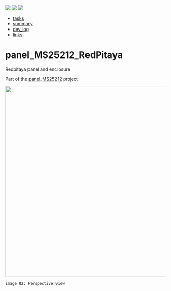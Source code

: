 [![](https://img.shields.io/badge/organization-The--101--project-blue.svg)](https://github.com/The-101-project) 
[![](https://img.shields.io/badge/remote-panel__MS25212__RedPitaya-green.svg)](https://github.com/The-101-project/panel_MS25212_RedPitaya) 
[![](https://img.shields.io/badge/local-F:\prj\The--101--project\panel__MS25212__RedPitaya-orange.svg)]() 


* [tasks](tasks.md)
* [summary](summary.md)
* [dev_log](dev_log.md)
* [links](links.md)

# panel_MS25212_RedPitaya
Redpitaya panel and enclosure

Part of the [panel_MS25212](https://github.com/The-101-project/panel_MS25212) project



<p align="center">
<img
src="img/02.PNG"
width = 600
/>
</p> 

`image 02: Perspective view`

